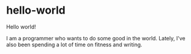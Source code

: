 # hello-world
Hello world!

I am a programmer who wants to do some good in the world.
Lately, I've also been spending a lot of time on fitness and writing.
